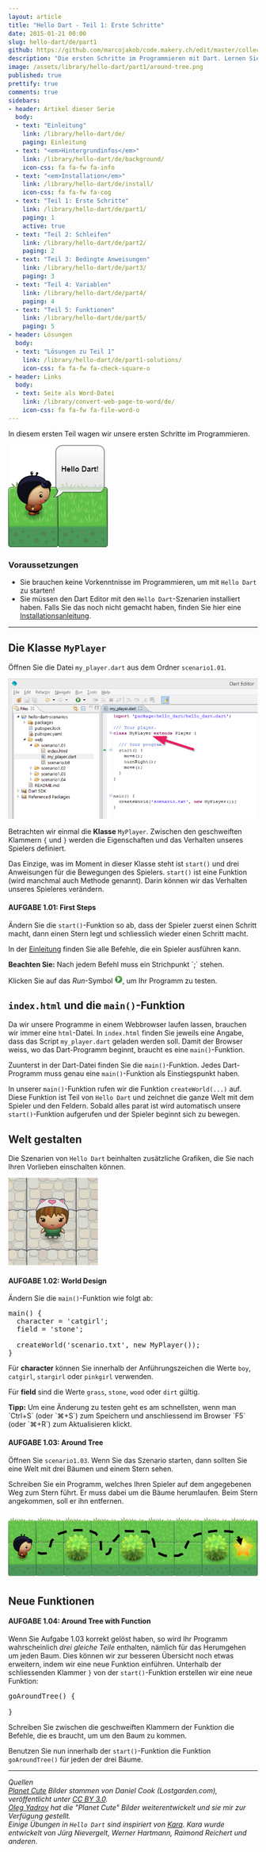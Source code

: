 ```yaml
---
layout: article
title: "Hello Dart - Teil 1: Erste Schritte"
date: 2015-01-21 00:00
slug: hello-dart/de/part1
github: https://github.com/marcojakob/code.makery.ch/edit/master/collections/library/hello-dart-de-part1.md
description: "Die ersten Schritte im Programmieren mit Dart. Lernen Sie Klassen und Funktionen kennen und verstehen Sie, was die main-Funktion bewirkt."
image: /assets/library/hello-dart/part1/around-tree.png
published: true
prettify: true
comments: true
sidebars:
- header: Artikel dieser Serie
  body:
  - text: "Einleitung"
    link: /library/hello-dart/de/
    paging: Einleitung
  - text: "<em>Hintergrundinfos</em>"
    link: /library/hello-dart/de/background/
    icon-css: fa fa-fw fa-info
  - text: "<em>Installation</em>"
    link: /library/hello-dart/de/install/
    icon-css: fa fa-fw fa-cog
  - text: "Teil 1: Erste Schritte"
    link: /library/hello-dart/de/part1/
    paging: 1
    active: true
  - text: "Teil 2: Schleifen"
    link: /library/hello-dart/de/part2/
    paging: 2
  - text: "Teil 3: Bedingte Anweisungen"
    link: /library/hello-dart/de/part3/
    paging: 3
  - text: "Teil 4: Variablen"
    link: /library/hello-dart/de/part4/
    paging: 4
  - text: "Teil 5: Funktionen"
    link: /library/hello-dart/de/part5/
    paging: 5
- header: Lösungen
  body:
  - text: "Lösungen zu Teil 1"
    link: /library/hello-dart/de/part1-solutions/
    icon-css: fa fa-fw fa-check-square-o
- header: Links
  body:
  - text: Seite als Word-Datei
    link: /library/convert-web-page-to-word/de/
    icon-css: fa fa-fw fa-file-word-o
---
```


In diesem ersten Teil wagen wir unsere ersten Schritte im Programmieren.  

![Hello Dart](/assets/library/hello-dart/part1/hello.png)


### Voraussetzungen

* Sie brauchen keine Vorkenntnisse im Programmieren, um mit `Hello Dart` zu starten!
* Sie müssen den Dart Editor mit den `Hello Dart`-Szenarien installiert haben. Falls Sie das noch nicht gemacht haben, finden Sie hier eine [Installationsanleitung](/library/hello-dart/de/install/).

***


## Die Klasse `MyPlayer`

Öffnen Sie die Datei `my_player.dart` aus dem Ordner `scenario1.01`.

![My Player](/assets/library/hello-dart/part1/my-player.png)

Betrachten wir einmal die **Klasse** `MyPlayer`. Zwischen den geschweiften Klammern `{` und `}` werden die Eigenschaften und das Verhalten unseres Spielers definiert. 

Das Einzige, was im Moment in dieser Klasse steht ist `start()` und drei Anweisungen für die Bewegungen des Spielers. `start()` ist eine Funktion (wird manchmal auch Methode genannt). Darin können wir das Verhalten unseres Spieleres verändern.


#### <i class="fa fa-rocket mg-t"></i> AUFGABE 1.01: First Steps

Ändern Sie die `start()`-Funktion so ab, dass der Spieler zuerst einen Schritt macht, dann einen Stern legt und schliesslich wieder einen Schritt macht.

In der [Einleitung](/library/hello-dart/de/) finden Sie alle Befehle, die ein Spieler ausführen kann.

<div class="alert alert-info">
  <strong>Beachten Sie:</strong> Nach jedem Befehl muss ein Strichpunkt `;` stehen. 
</div>

Klicken Sie auf das *Run*-Symbol ![Run](/assets/library/hello-dart/part1/run.png), um Ihr Programm zu testen.


## `index.html` und die `main()`-Funktion

Da wir unsere Programme in einem Webbrowser laufen lassen, brauchen wir immer eine `html`-Datei. In `index.html` finden Sie jeweils eine Angabe, dass das Script `my_player.dart` geladen werden soll. Damit der Browser weiss, wo das Dart-Programm beginnt, braucht es eine `main()`-Funktion. 

Zuunterst in der Dart-Datei finden Sie die `main()`-Funktion. Jedes Dart-Programm muss genau eine `main()`-Funktion als Einstiegspunkt haben.

In unserer `main()`-Funktion rufen wir die Funktion `createWorld(...)` auf. Diese Funktion ist Teil von `Hello Dart` und zeichnet die ganze Welt mit dem Spieler und den Feldern. Sobald alles parat ist wird automatisch unsere `start()`-Funktion aufgerufen und der Spieler beginnt sich zu bewegen.


## Welt gestalten

Die Szenarien von `Hello Dart` beinhalten zusätzliche Grafiken, die Sie nach Ihren Vorlieben einschalten können.

![Catgirl](/assets/library/hello-dart/part1/catgirl.png)


#### <i class="fa fa-rocket mg-t"></i> AUFGABE 1.02: World Design

Ändern Sie die `main()`-Funktion wie folgt ab:

<pre class="prettyprint lang-dart">
main() {
  character = 'catgirl';
  field = 'stone';
  
  createWorld('scenario.txt', new MyPlayer());
}
</pre>

Für **character** können Sie innerhalb der Anführungszeichen die Werte `boy`, `catgirl`, `stargirl` oder `pinkgirl` verwenden.

Für **field** sind die Werte `grass`, `stone`, `wood` oder `dirt` gültig.

<div class="alert alert-info">
  <strong>Tipp:</strong> Um eine Änderung zu testen geht es am schnellsten, wenn man `Ctrl+S` (oder `⌘+S`) zum Speichern und anschliessend im Browser `F5` (oder `⌘+R`) zum Aktualisieren klickt.
</div>


#### <i class="fa fa-rocket mg-t"></i> AUFGABE 1.03: Around Tree

Öffnen Sie `scenario1.03`. Wenn Sie das Szenario starten, dann sollten Sie eine Welt mit drei Bäumen und einem Stern sehen.

Schreiben Sie ein Programm, welches Ihren Spieler auf dem angegebenen Weg zum Stern führt. Er muss dabei um die Bäume herumlaufen. Beim Stern angekommen, soll er ihn entfernen.

![Around Tree](/assets/library/hello-dart/part1/around-tree.png)


## Neue Funktionen

#### <i class="fa fa-rocket mg-t"></i> AUFGABE 1.04: Around Tree with Function

Wenn Sie Aufgabe 1.03 korrekt gelöst haben, so wird Ihr Programm wahrscheinlich *drei gleiche Teile* enthalten, nämlich für das Herumgehen um jeden Baum. Dies können wir zur besseren Übersicht noch etwas erweitern, indem wir eine neue Funktion einführen. Unterhalb der schliessenden Klammer `}` von der `start()`-Funktion erstellen wir eine neue Funktion:

<pre class="prettyprint lang-dart">
goAroundTree() {

}
</pre>

Schreiben Sie zwischen die geschweiften Klammern der Funktion die Befehle, die es braucht, um um den Baum zu kommen.

Benutzen Sie nun innerhalb der `start()`-Funktion die Funktion `goAroundTree()` für jeden der drei Bäume.

***

*Quellen*<br>
<em class="small">
[Planet Cute](http://www.lostgarden.com/2007/05/dancs-miraculously-flexible-game.html) Bilder stammen von Daniel Cook (Lostgarden.com), veröffentlicht unter [CC BY 3.0](http://creativecommons.org/licenses/by/3.0/us/).<br>
[Oleg Yadrov](https://www.linkedin.com/in/olegyadrov) hat die "Planet Cute" Bilder weiterentwickelt und sie mir zur Verfügung gestellt.<br>
Einige Übungen in `Hello Dart` sind inspiriert von [Kara](http://www.swisseduc.ch/informatik/karatojava/). Kara wurde entwickelt von Jürg Nievergelt, Werner Hartmann, Raimond Reichert und anderen.
</em>